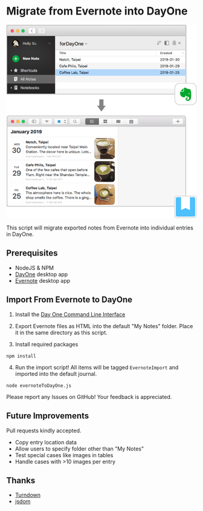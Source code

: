 # Migrate from Evernote into DayOne

![screenshot of Evernote app and DayOne app before and after migration](img/evernote_to_dayone.png)

This script will migrate exported notes from Evernote into individual entries in DayOne.

## Prerequisites

* NodeJS & NPM
* [DayOne](https://dayoneapp.com/) desktop app
* [Evernote](https://evernote.com/) desktop app

## Import From Evernote to DayOne
1. Install the [Day One Command Line Interface](https://help.dayoneapp.com/tips-and-tutorials/command-line-interface-cli)

2. Export Evernote files as HTML into the default
"My Notes" folder. Place it in the same directory as this script.

3. Install required packages
```
npm install
```

4. Run the import script!
All items will be tagged `EvernoteImport` and imported into the default journal.
```
node evernoteToDayOne.js
```

Please report any Issues on GitHub! Your feedback is appreciated.

## Future Improvements
Pull requests kindly accepted.
* Copy entry location data
* Allow users to specify folder other than "My Notes"
* Test special cases like images in tables
* Handle cases with >10 images per entry

## Thanks
* [Turndown](https://github.com/domchristie/turndown)
* [jsdom](https://github.com/jsdom/jsdom)
